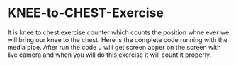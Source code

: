 # KNEE-to-CHEST-Exercise
It is knee to chest exercise counter which counts the position whne ever we will bring our knee to the chest. Here is the complete code running with the media pipe. After run the code u will get screen apper on the screen with live camera and when you will do this exercise it will count it properly.
